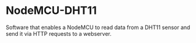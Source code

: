 # NodeMCU-DHT11
Software that enables a NodeMCU to read data from a DHT11 sensor and send it via HTTP requests to a webserver.
